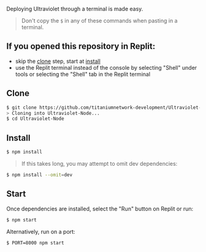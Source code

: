 Deploying Ultraviolet through a terminal is made easy.

> Don't copy the `$` in any of these commands when pasting in a terminal.

## If you opened this repository in Replit:

- skip the [clone](#clone) step, start at [install](#install)
- use the Replit terminal instead of the console by selecting "Shell" under tools or selecting the "Shell" tab in the Replit terminal

## Clone

```sh
$ git clone https://github.com/titaniumnetwork-development/Ultraviolet-Node.git
> Cloning into Ultraviolet-Node...
$ cd Ultraviolet-Node
```

## Install

```sh
$ npm install
```

> If this takes long, you may attempt to omit dev dependencies:

```sh
$ npm install --omit=dev
```

## Start

Once dependencies are installed, select the "Run" button on Replit or run:

```sh
$ npm start
```

Alternatively, run on a port:

```sh
$ PORT=8000 npm start
```
